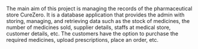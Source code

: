 The main aim of this project is managing the records of the pharmaceutical store CureZero. It is a database application that provides the admin with storing, managing, and retrieving data such as the stock of medicines, the number of medicines sold, supplier details, staffs at medical store, customer details, etc. The customers have the option to purchase the required medicines, upload prescriptions, place an order, etc.
